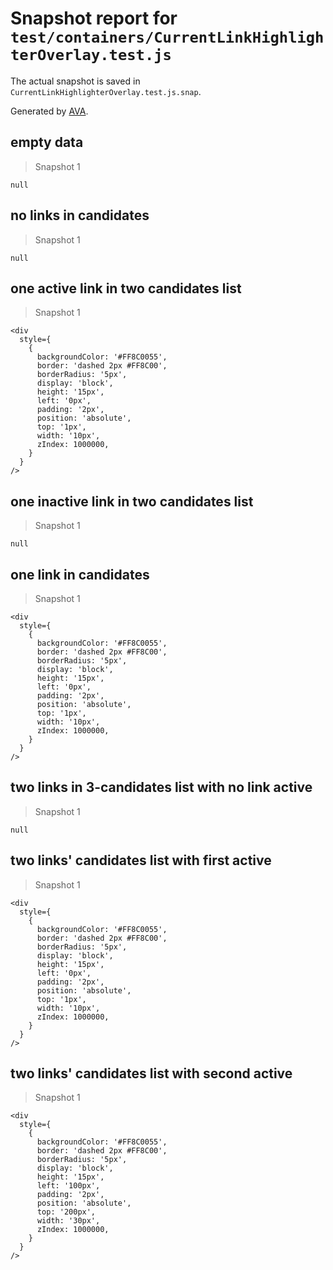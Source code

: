 # Snapshot report for `test/containers/CurrentLinkHighlighterOverlay.test.js`

The actual snapshot is saved in `CurrentLinkHighlighterOverlay.test.js.snap`.

Generated by [AVA](https://ava.li).

## empty data

> Snapshot 1

    null

## no links in candidates

> Snapshot 1

    null

## one active link in two candidates list

> Snapshot 1

    <div
      style={
        {
          backgroundColor: '#FF8C0055',
          border: 'dashed 2px #FF8C00',
          borderRadius: '5px',
          display: 'block',
          height: '15px',
          left: '0px',
          padding: '2px',
          position: 'absolute',
          top: '1px',
          width: '10px',
          zIndex: 1000000,
        }
      }
    />

## one inactive link in two candidates list

> Snapshot 1

    null

## one link in candidates

> Snapshot 1

    <div
      style={
        {
          backgroundColor: '#FF8C0055',
          border: 'dashed 2px #FF8C00',
          borderRadius: '5px',
          display: 'block',
          height: '15px',
          left: '0px',
          padding: '2px',
          position: 'absolute',
          top: '1px',
          width: '10px',
          zIndex: 1000000,
        }
      }
    />

## two links in 3-candidates list with no link active

> Snapshot 1

    null

## two links' candidates list with first active

> Snapshot 1

    <div
      style={
        {
          backgroundColor: '#FF8C0055',
          border: 'dashed 2px #FF8C00',
          borderRadius: '5px',
          display: 'block',
          height: '15px',
          left: '0px',
          padding: '2px',
          position: 'absolute',
          top: '1px',
          width: '10px',
          zIndex: 1000000,
        }
      }
    />

## two links' candidates list with second active

> Snapshot 1

    <div
      style={
        {
          backgroundColor: '#FF8C0055',
          border: 'dashed 2px #FF8C00',
          borderRadius: '5px',
          display: 'block',
          height: '15px',
          left: '100px',
          padding: '2px',
          position: 'absolute',
          top: '200px',
          width: '30px',
          zIndex: 1000000,
        }
      }
    />
